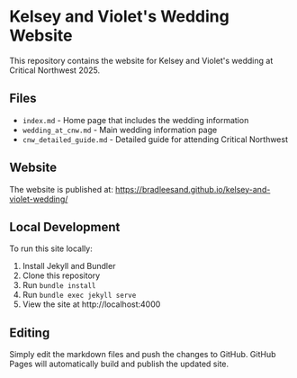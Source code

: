 # Kelsey and Violet's Wedding Website

This repository contains the website for Kelsey and Violet's wedding at Critical Northwest 2025.

## Files

- `index.md` - Home page that includes the wedding information
- `wedding_at_cnw.md` - Main wedding information page
- `cnw_detailed_guide.md` - Detailed guide for attending Critical Northwest

## Website

The website is published at: https://bradleesand.github.io/kelsey-and-violet-wedding/

## Local Development

To run this site locally:

1. Install Jekyll and Bundler
2. Clone this repository
3. Run `bundle install`
4. Run `bundle exec jekyll serve`
5. View the site at http://localhost:4000

## Editing

Simply edit the markdown files and push the changes to GitHub. GitHub Pages will automatically build and publish the updated site.